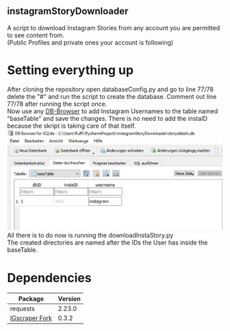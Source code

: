 ## instagramStoryDownloader

A script to download Instagram Stories from any account you are permitted to see content from.<br>
(Public Profiles and private ones your account is following)<br>

# Setting everything up

After cloning the repository open databaseConfig.py and go to line 77/78 delete the "#" and run the script to create the database. Comment out line 77/78 after running the script once.
<br>
Now use any <a href="https://sqlitebrowser.org/">DB-Browser</a> to add Instagram Usernames to the table named "baseTable" and save the changes. There is no need to add the instaID because the skript is taking care of that itself.
<img src="media/addUser.JPG"  alt="add User to Database Table"/><br>
All there is to do now is running the downloadInstaStory.py<br>
The created directories are named after the IDs the User has inside the baseTable. 

# Dependencies
Package | Version 
---------|----------
requests | 2.23.0 
<a href="https://github.com/Dominik-CH/instagram-scraper">IGscraper Fork</a> | 0.3.2
